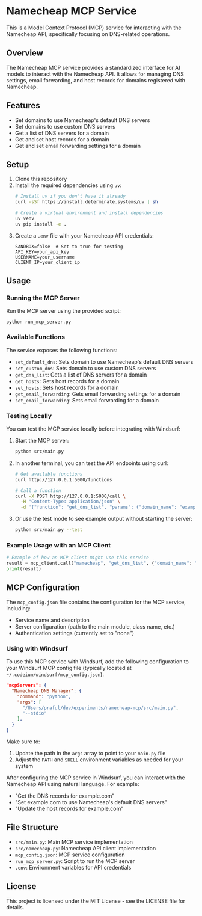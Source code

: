 # Namecheap MCP Service

This is a Model Context Protocol (MCP) service for interacting with the Namecheap API, specifically focusing on DNS-related operations.

## Overview

The Namecheap MCP service provides a standardized interface for AI models to interact with the Namecheap API. It allows for managing DNS settings, email forwarding, and host records for domains registered with Namecheap.

## Features

- Set domains to use Namecheap's default DNS servers
- Set domains to use custom DNS servers
- Get a list of DNS servers for a domain
- Get and set host records for a domain
- Get and set email forwarding settings for a domain

## Setup

1. Clone this repository
2. Install the required dependencies using `uv`:
   ```bash
   # Install uv if you don't have it already
   curl -sSf https://install.determinate.systems/uv | sh
   
   # Create a virtual environment and install dependencies
   uv venv
   uv pip install -e .
   ```
3. Create a `.env` file with your Namecheap API credentials:
   ```
   SANDBOX=false  # Set to true for testing
   API_KEY=your_api_key
   USERNAME=your_username
   CLIENT_IP=your_client_ip
   ```

## Usage

### Running the MCP Server

Run the MCP server using the provided script:

```
python run_mcp_server.py
```

### Available Functions

The service exposes the following functions:

- `set_default_dns`: Sets domain to use Namecheap's default DNS servers
- `set_custom_dns`: Sets domain to use custom DNS servers
- `get_dns_list`: Gets a list of DNS servers for a domain
- `get_hosts`: Gets host records for a domain
- `set_hosts`: Sets host records for a domain
- `get_email_forwarding`: Gets email forwarding settings for a domain
- `set_email_forwarding`: Sets email forwarding for a domain

### Testing Locally

You can test the MCP service locally before integrating with Windsurf:

1. Start the MCP server:
   ```bash
   python src/main.py
   ```

2. In another terminal, you can test the API endpoints using curl:
   ```bash
   # Get available functions
   curl http://127.0.0.1:5000/functions
   
   # Call a function
   curl -X POST http://127.0.0.1:5000/call \
     -H "Content-Type: application/json" \
     -d '{"function": "get_dns_list", "params": {"domain_name": "example.com"}}'
   ```

3. Or use the test mode to see example output without starting the server:
   ```bash
   python src/main.py --test
   ```

### Example Usage with an MCP Client

```python
# Example of how an MCP client might use this service
result = mcp_client.call("namecheap", "get_dns_list", {"domain_name": "example.com"})
print(result)
```

## MCP Configuration

The `mcp_config.json` file contains the configuration for the MCP service, including:

- Service name and description
- Server configuration (path to the main module, class name, etc.)
- Authentication settings (currently set to "none")

### Using with Windsurf

To use this MCP service with Windsurf, add the following configuration to your Windsurf MCP config file (typically located at `~/.codeium/windsurf/mcp_config.json`):

```json
"mcpServers": {
  "Namecheap DNS Manager": {
    "command": "python",
    "args": [
      "/Users/praful/dev/experiments/namecheap-mcp/src/main.py",
      "--stdio"
    ],
  }
}
```

Make sure to:

1. Update the path in the `args` array to point to your `main.py` file
2. Adjust the `PATH` and `SHELL` environment variables as needed for your system

After configuring the MCP service in Windsurf, you can interact with the Namecheap API using natural language. For example:

- "Get the DNS records for example.com"
- "Set example.com to use Namecheap's default DNS servers"
- "Update the host records for example.com"

## File Structure

- `src/main.py`: Main MCP service implementation
- `src/namecheap.py`: Namecheap API client implementation
- `mcp_config.json`: MCP service configuration
- `run_mcp_server.py`: Script to run the MCP server
- `.env`: Environment variables for API credentials

## License

This project is licensed under the MIT License - see the LICENSE file for details.
